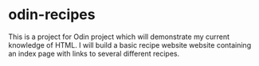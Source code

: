 # odin-recipes
This is a project for Odin project which will demonstrate my current
knowledge of HTML. I will build a basic recipe website website
containing an index page with links to several different recipes. 